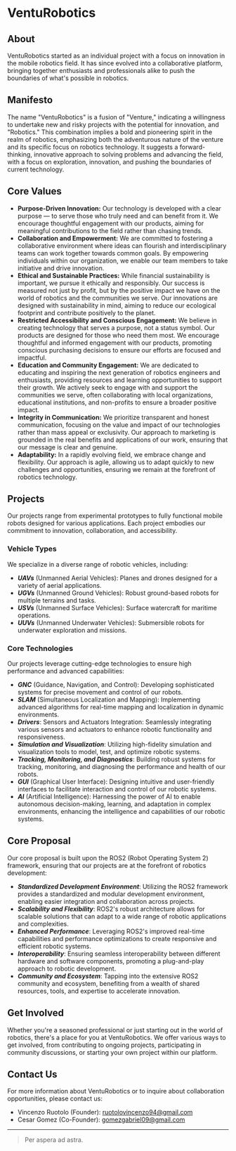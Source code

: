 # VentuRobotics


## About

VentuRobotics started as an individual project with a focus on innovation in the mobile robotics field. It has since evolved into a collaborative platform, bringing together enthusiasts and professionals alike to push the boundaries of what's possible in robotics.


## Manifesto

The name "VentuRobotics" is a fusion of "Venture," indicating a willingness to undertake new and risky projects with the potential for innovation, and "Robotics." This combination implies a bold and pioneering spirit in the realm of robotics, emphasizing both the adventurous nature of the venture and its specific focus on robotics technology. It suggests a forward-thinking, innovative approach to solving problems and advancing the field, with a focus on exploration, innovation, and pushing the boundaries of current technology.



## Core Values

- **Purpose-Driven Innovation:** Our technology is developed with a clear purpose — to serve those who truly need and can benefit from it. We encourage thoughtful engagement with our products, aiming for meaningful contributions to the field rather than chasing trends.
- **Collaboration and Empowerment:** We are committed to fostering a collaborative environment where ideas can flourish and interdisciplinary teams can work together towards common goals. By empowering individuals within our organization, we enable our team members to take initiative and drive innovation.
- **Ethical and Sustainable Practices:** While financial sustainability is important, we pursue it ethically and responsibly. Our success is measured not just by profit, but by the positive impact we have on the world of robotics and the communities we serve. Our innovations are designed with sustainability in mind, aiming to reduce our ecological footprint and contribute positively to the planet.
- **Restricted Accessibility and Conscious Engagement:** We believe in creating technology that serves a purpose, not a status symbol. Our products are designed for those who need them most. We encourage thoughtful and informed engagement with our products, promoting conscious purchasing decisions to ensure our efforts are focused and impactful.
- **Education and Community Engagement:** We are dedicated to educating and inspiring the next generation of robotics engineers and enthusiasts, providing resources and learning opportunities to support their growth. We actively seek to engage with and support the communities we serve, often collaborating with local organizations, educational institutions, and non-profits to ensure a broader positive impact.
- **Integrity in Communication:** We prioritize transparent and honest communication, focusing on the value and impact of our technologies rather than mass appeal or exclusivity. Our approach to marketing is grounded in the real benefits and applications of our work, ensuring that our message is clear and genuine.
- **Adaptability:** In a rapidly evolving field, we embrace change and flexibility. Our approach is agile, allowing us to adapt quickly to new challenges and opportunities, ensuring we remain at the forefront of robotics technology.



## Projects

Our projects range from experimental prototypes to fully functional mobile robots designed for various applications. Each project embodies our commitment to innovation, collaboration, and accessibility.

### Vehicle Types
We specialize in a diverse range of robotic vehicles, including:
- ***UAVs*** (Unmanned Aerial Vehicles): Planes and drones designed for a variety of aerial applications.
- ***UGVs*** (Unmanned Ground Vehicles): Robust ground-based robots for multiple terrains and tasks.
- ***USVs*** (Unmanned Surface Vehicles): Surface watercraft for maritime operations.
- ***UUVs*** (Unmanned Underwater Vehicles): Submersible robots for underwater exploration and missions.

### Core Technologies
Our projects leverage cutting-edge technologies to ensure high performance and advanced capabilities:
- ***GNC*** (Guidance, Navigation, and Control): Developing sophisticated systems for precise movement and control of our robots.
- ***SLAM*** (Simultaneous Localization and Mapping): Implementing advanced algorithms for real-time mapping and localization in dynamic environments.
- ***Drivers***: Sensors and Actuators Integration: Seamlessly integrating various sensors and actuators to enhance robotic functionality and responsiveness.
- ***Simulation and Visualization***: Utilizing high-fidelity simulation and visualization tools to model, test, and optimize robotic systems.
- ***Tracking, Monitoring, and Diagnostics***: Building robust systems for tracking, monitoring, and diagnosing the performance and health of our robots.
- ***GUI*** (Graphical User Interface): Designing intuitive and user-friendly interfaces to facilitate interaction and control of our robotic systems.
- ***AI*** (Artificial Intelligence): Harnessing the power of AI to enable autonomous decision-making, learning, and adaptation in complex environments, enhancing the intelligence and capabilities of our robotic systems.


## Core Proposal

Our core proposal is built upon the ROS2 (Robot Operating System 2) framework, ensuring that our projects are at the forefront of robotics development:

- ***Standardized Development Environment***: Utilizing the ROS2 framework provides a standardized and modular development environment, enabling easier integration and collaboration across projects.
- ***Scalability and Flexibility***: ROS2's robust architecture allows for scalable solutions that can adapt to a wide range of robotic applications and complexities.
- ***Enhanced Performance***: Leveraging ROS2's improved real-time capabilities and performance optimizations to create responsive and efficient robotic systems.
- ***Interoperability***: Ensuring seamless interoperability between different hardware and software components, promoting a plug-and-play approach to robotic development.
- ***Community and Ecosystem***: Tapping into the extensive ROS2 community and ecosystem, benefiting from a wealth of shared resources, tools, and expertise to accelerate innovation.



## Get Involved

Whether you're a seasoned professional or just starting out in the world of robotics, there's a place for you at VentuRobotics. We offer various ways to get involved, from contributing to ongoing projects, participating in community discussions, or starting your own project within our platform.


## Contact Us

For more information about VentuRobotics or to inquire about collaboration opportunities, please contact us:
- Vincenzo Ruotolo (Founder): [ruotolovincenzo94@gmail.com](mailto:ruotolovincenzo94@gmail.com)
- Cesar Gomez (Co-Founder): [gomezgabriel09@gmail.com](mailto:gomezgabriel09@gmail.com)



---

> Per aspera ad astra.
